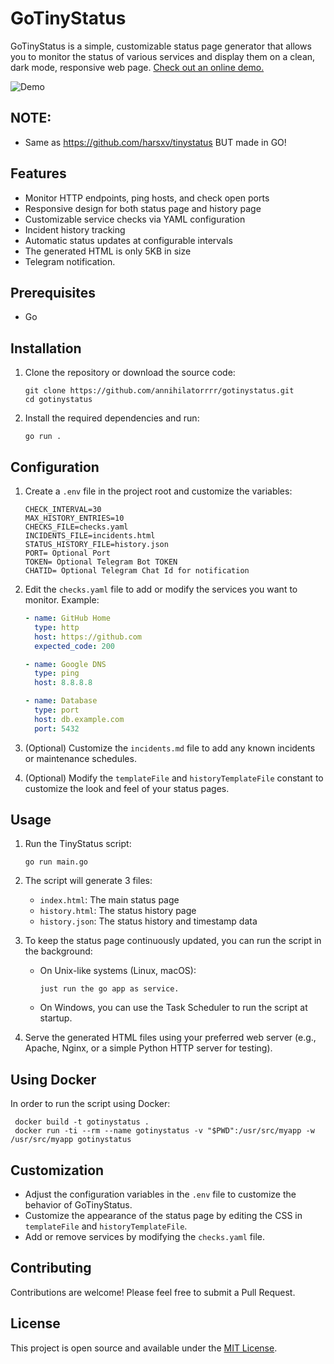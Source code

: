 # GoTinyStatus

GoTinyStatus is a simple, customizable status page generator that allows you to monitor the status of various services and display them on a clean, dark mode, responsive web page. [Check out an online demo.](https://status.memersgallery.tech/)


![Demo](https://github.com/user-attachments/assets/9611f924-22c5-4335-ab78-84b771edc023)

## NOTE:

- Same as https://github.com/harsxv/tinystatus BUT made in GO!

## Features

- Monitor HTTP endpoints, ping hosts, and check open ports
- Responsive design for both status page and history page
- Customizable service checks via YAML configuration
- Incident history tracking
- Automatic status updates at configurable intervals
- The generated HTML is only 5KB in size
- Telegram notification.

## Prerequisites

- Go

## Installation

1. Clone the repository or download the source code:
   ```
   git clone https://github.com/annihilatorrrr/gotinystatus.git
   cd gotinystatus
   ```

2. Install the required dependencies and run:
   ```
   go run .
   ```

## Configuration

1. Create a `.env` file in the project root and customize the variables:
   ```
   CHECK_INTERVAL=30
   MAX_HISTORY_ENTRIES=10
   CHECKS_FILE=checks.yaml
   INCIDENTS_FILE=incidents.html
   STATUS_HISTORY_FILE=history.json
   PORT= Optional Port
   TOKEN= Optional Telegram Bot TOKEN
   CHATID= Optional Telegram Chat Id for notification
   ```

2. Edit the `checks.yaml` file to add or modify the services you want to monitor. Example:
   ```yaml
   - name: GitHub Home
     type: http
     host: https://github.com
     expected_code: 200

   - name: Google DNS
     type: ping
     host: 8.8.8.8

   - name: Database
     type: port
     host: db.example.com
     port: 5432
   ```

3. (Optional) Customize the `incidents.md` file to add any known incidents or maintenance schedules.

4. (Optional) Modify the `templateFile` and `historyTemplateFile` constant to customize the look and feel of your status pages.

## Usage

1. Run the TinyStatus script:
   ```
   go run main.go
   ```

2. The script will generate 3 files:
   - `index.html`: The main status page
   - `history.html`: The status history page
   - `history.json`: The status history and timestamp data

3. To keep the status page continuously updated, you can run the script in the background:
   - On Unix-like systems (Linux, macOS):
     ```
     just run the go app as service.
     ```
   - On Windows, you can use the Task Scheduler to run the script at startup.

4. Serve the generated HTML files using your preferred web server (e.g., Apache, Nginx, or a simple Python HTTP server for testing).

## Using Docker

In order to run the script using Docker:

   ```
    docker build -t gotinystatus .
    docker run -ti --rm --name gotinystatus -v "$PWD":/usr/src/myapp -w /usr/src/myapp gotinystatus
   ```

## Customization

- Adjust the configuration variables in the `.env` file to customize the behavior of GoTinyStatus.
- Customize the appearance of the status page by editing the CSS in `templateFile` and `historyTemplateFile`.
- Add or remove services by modifying the `checks.yaml` file.

## Contributing

Contributions are welcome! Please feel free to submit a Pull Request.

## License

This project is open source and available under the [MIT License](LICENSE).
